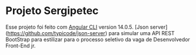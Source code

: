 # Projeto Sergipetec

Esse projeto foi feito com [Angular CLI](https://github.com/angular/angular-cli) version 14.0.5.
[Json server] (https://github.com/typicode/json-server) para simular uma API REST 
BootStrap para estilizar
para o processo seletivo da vaga de Desenvolvedor Front-End jr.
